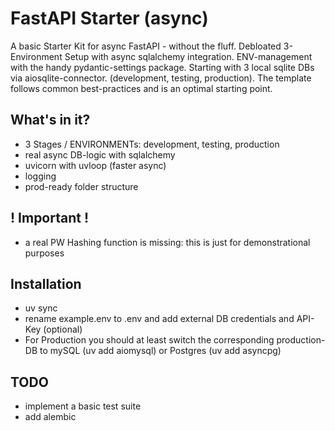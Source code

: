 # FastAPI Starter (async)

A basic Starter Kit for async FastAPI - without the fluff.
Debloated 3-Environment Setup with async sqlalchemy integration.
ENV-management with the handy pydantic-settings package.
Starting with 3 local sqlite DBs via aiosqlite-connector. (development, testing, production).
The template follows common best-practices and is an optimal starting point.

## What's in it?

- 3 Stages / ENVIRONMENTs: development, testing, production
- real async DB-logic with sqlalchemy
- uvicorn with uvloop (faster async)
- logging
- prod-ready folder structure

## ! Important !
- a real PW Hashing function is missing: this is just for demonstrational purposes

## Installation
- uv sync
- rename example.env to .env and add external DB credentials and API-Key (optional)
- For Production you should at least switch the corresponding production-DB to mySQL (uv add aiomysql) or Postgres (uv add asyncpg)

## TODO

- implement a basic test suite
- add alembic
